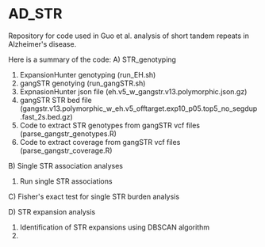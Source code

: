 # AD_STR

Repository for code used in Guo et al. analysis of short tandem repeats in Alzheimer's disease.

Here is a summary of the code:
A) STR_genotyping
 1) ExpansionHunter genotyping (run_EH.sh)
 2) gangSTR genotying (run_gangSTR.sh)
 3) ExpnasionHunter json file (eh.v5_w_gangstr.v13.polymorphic.json.gz)
 4) gangSTR STR bed file (gangstr.v13.polymorphic_w_eh.v5_offtarget.exp10_p05.top5_no_segdup.fast_2s.bed.gz)
 5) Code to extract STR genotypes from gangSTR vcf files (parse_gangstr_genotypes.R)
 6) Code to extract coverage from gangSTR vcf files (parse_gangstr_coverage.R)

B) Single STR association analyses
  1) Run single STR associations

C) Fisher's exact test for single STR burden analysis

D) STR expansion analysis
  1) Identification of STR expansions using DBSCAN algorithm
  2) 

